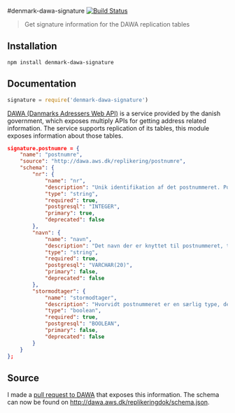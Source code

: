 #denmark-dawa-signature  [![Build Status](https://travis-ci.org/denmark-io/denmark-dawa-signature.svg?branch=master)](https://travis-ci.org/denmark-io/denmark-dawa-signature)

> Get signature information for the DAWA replication tables

## Installation

```sheel
npm install denmark-dawa-signature
```

## Documentation

```javascript
signature = require('denmark-dawa-signature')
```

[DAWA (Danmarks Adressers Web API)](http://dawa.aws.dk/) is a service provided
by the danish government, which exposes multiply APIs for getting address
related information. The service supports replication of its tables,
this module exposes information about those tables.

```json
signature.postnumre = {
	"name": "postnumre",
	"source": "http://dawa.aws.dk/replikering/postnumre",
	"schema": {
		"nr": {
			"name": "nr",
			"description": "Unik identifikation af det postnummeret. Postnumre fastsættes af Post Danmark. Repræsenteret ved fire cifre. Eksempel: ”2400” for ”København NV”.",
			"type": "string",
			"required": true,
			"postgresql": "INTEGER",
			"primary": true,
			"deprecated": false
		},
		"navn": {
			"name": "navn",
			"description": "Det navn der er knyttet til postnummeret, typisk byens eller bydelens navn. Repræsenteret ved indtil 20 tegn. Eksempel: ”København NV”.",
			"type": "string",
			"required": true,
			"postgresql": "VARCHAR(20)",
			"primary": false,
			"deprecated": false
		},
		"stormodtager": {
			"name": "stormodtager",
			"description": "Hvorvidt postnummeret er en særlig type, der er tilknyttet en organisation der modtager en større mængde post.",
			"type": "boolean",
			"required": true,
			"postgresql": "BOOLEAN",
			"primary": false,
			"deprecated": false
		}
	}
};
```

## Source

I made a [pull request to DAWA](https://github.com/DanmarksAdresser/Dawa/pull/417) that exposes
this information. The schema can now be found on http://dawa.aws.dk/replikeringdok/schema.json.
